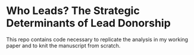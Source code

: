 # Who Leads? The Strategic Determinants of Lead Donorship

This repo contains code necessary to replicate the analysis in my working paper and to knit the manuscript from scratch.